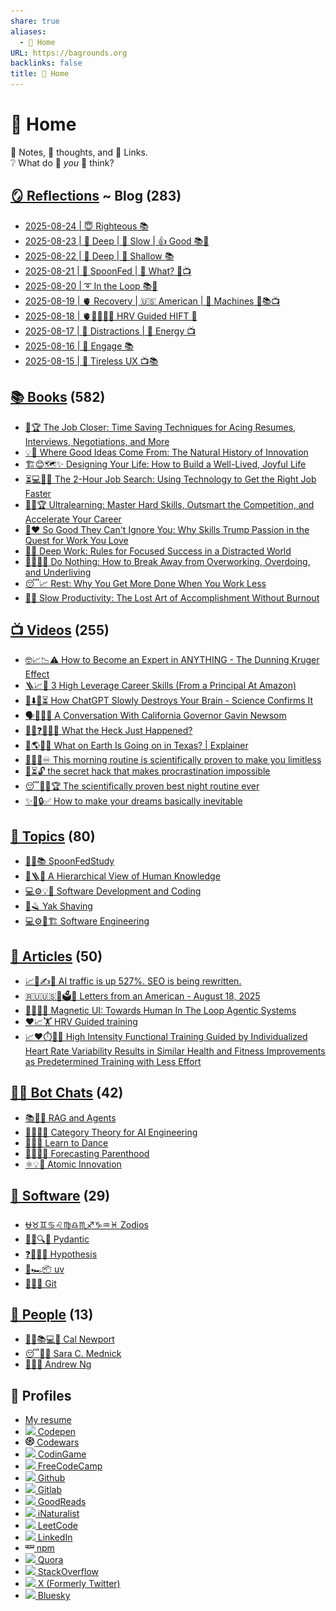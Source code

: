 ```yaml
---
share: true
aliases:
  - 🏡 Home
URL: https://bagrounds.org
backlinks: false
title: 🏡 Home
---
```

# 🏡 Home  
📑 Notes, 💭 thoughts, and 🔗 Links.  
❔ What do 🫵 _you_ 🤔 think?  
  
## [🪞 Reflections](./reflections/index.md) ~ Blog (283)  
- [2025-08-24 | 😇 Righteous 📚](./reflections/2025-08-24.md)  
- [2025-08-23 | 🤿 Deep | 🐌 Slow | 👍 Good 📚👥](./reflections/2025-08-23.md)  
- [2025-08-22 | 🤿 Deep | 📱 Shallow 📚](./reflections/2025-08-22.md)  
- [2025-08-21 | 🥄 SpoonFed | 🤯 What? 🌌📺](./reflections/2025-08-21.md)  
- [2025-08-20 | ➰ In the Loop 📚📄](./reflections/2025-08-20.md)  
- [2025-08-19 | 🫀 Recovery | 🇺🇸 American | 🤖 Machines 📄📚📺](./reflections/2025-08-19.md)  
- [2025-08-18 | 🫀🦮🏋🏼‍♀️ HRV Guided HIFT 📄](./reflections/2025-08-18.md)  
- [2025-08-17 | 🤡 Distractions | 🔋 Energy 📺](./reflections/2025-08-17.md)  
- [2025-08-16 | 💍 Engage 📚](./reflections/2025-08-16.md)  
- [2025-08-15 | 🔋 Tireless UX 📺📚](./reflections/2025-08-15.md)  
  
  
## [📚 Books](./books/index.md) (582)  
- [💼🏆 The Job Closer: Time Saving Techniques for Acing Resumes, Interviews, Negotiations, and More](./books/the-job-closer.md)  
- [💡📜 Where Good Ideas Come From: The Natural History of Innovation](./books/where-good-ideas-come-from-the-natural-history-of-innovation.md)  
- [🏗️😊🗺️✨ Designing Your Life: How to Build a Well-Lived, Joyful Life](./books/designing-your-life.md)  
- [⏳💻💼🎯 The 2-Hour Job Search: Using Technology to Get the Right Job Faster](./books/the-2-hour-job-search.md)  
- [🚀🧠🏆 Ultralearning: Master Hard Skills, Outsmart the Competition, and Accelerate Your Career](./books/ultralearning-master-hard-skills-outsmart-the-competition-and-accelerate-your-career.md)  
- [💪❤️ So Good They Can't Ignore You: Why Skills Trump Passion in the Quest for Work You Love](./books/so-good-they-cant-ignore-you-why-skills-trump-passion-in-the-quest-for-work-you-love.md)  
- [🤿💼 Deep Work: Rules for Focused Success in a Distracted World](./books/deep-work.md)  
- [🌴🧘🏼‍♀️ Do Nothing: How to Break Away from Overworking, Overdoing, and Underliving](./books/do-nothing-how-to-break-away-from-overworking-overdoing-and-underliving.md)  
- [😴📈 Rest: Why You Get More Done When You Work Less](./books/rest-why-you-get-more-done-when-you-work-less.md)  
- [🐌🎯 Slow Productivity: The Lost Art of Accomplishment Without Burnout](./books/slow-productivity-the-lost-art-of-accomplishment-without-burnout.md)  
  
  
## [📺 Videos](./videos/index.md) (255)  
- [🤓📈📉⚠️ How to Become an Expert in ANYTHING - The Dunning Kruger Effect](./videos/how-to-become-an-expert-in-anything-the-dunning-kruger-effect.md)  
- [🪜📈🏢 3 High Leverage Career Skills (From a Principal At Amazon)](./videos/3-high-leverage-career-skills-from-a-principal-at-amazon.md)  
- [🤖⬇️🧠⏳ How ChatGPT Slowly Destroys Your Brain - Science Confirms It](./videos/how-chatgpt-slowly-destroys-your-brain-science-confirms-it.md)  
- [🗣️🧑‍💼🌉 A Conversation With California Governor Gavin Newsom](./videos/a-conversation-with-california-governor-gavin-newsom.md)  
- [😵‍💫❓🤯🤦‍♂️ What the Heck Just Happened?](./videos/what-the-heck-just-happened.md)  
- [🤔🌎🤠🚨 What on Earth Is Going on in Texas? | Explainer](./videos/what-on-earth-is-going-on-in-texas-explainer.md)  
- [🌅🧠🚀♾️ This morning routine is scientifically proven to make you limitless](./videos/this-morning-routine-is-scientifically-proven-to-make-you-limitless.md)  
- [🚫⏳🔓 the secret hack that makes procrastination impossible](./videos/the-secret-hack-that-makes-procrastination-impossible.md)  
- [😴🧪💯🏆 The scientifically proven best night routine ever](./videos/the-scientifically-proven-best-night-routine-ever.md)  
- [✨🎯🔒✅ How to make your dreams basically inevitable](./videos/how-to-make-your-dreams-basically-inevitable.md)  
  
  
## [🌌 Topics](./topics/index.md) (80)  
- [🥄👶📚 SpoonFedStudy](./topics/spoonfedstudy.md)  
- [🌲🪜🧠 A Hierarchical View of Human Knowledge](./topics/a-hierarchical-view-of-human-knowledge.md)  
- [💻⚙️💡💾 Software Development and Coding](./topics/software-development-and-coding.md)  
- [🦬🪒 Yak Shaving](./topics/yak-shaving.md)  
- [💻⚙️🧩🏗️ Software Engineering](./topics/software-engineering.md)  
  
  
## [📄  Articles](./articles/index.md) (50)  
- [📈🤖✍️🔄 AI traffic is up 527%. SEO is being rewritten.](./articles/ai-traffic-is-up-527-percent-seo-is-being-rewritten.md)  
- [🇷🇺🇺🇸👹🗳️💸 Letters from an American - August 18, 2025](./articles/letters-from-an-american-august-18-2025.md)  
- [🧲🧑‍💻🤖 Magnetic UI: Towards Human In The Loop Agentic Systems](./articles/magentic-ui-towards-human-in-the-loop-agentic-systems.md)  
- [❤️📈🏋️ HRV Guided training](./articles/hrv-guided-training.md)  
- [📈❤️⏱️💪🧘 High Intensity Functional Training Guided by Individualized Heart Rate Variability Results in Similar Health and Fitness Improvements as Predetermined Training with Less Effort](./articles/high-intensity-functional-training-guided-by-individualized-heart-rate-variability-results-in-similar-health-and-fitness-improvements-as-predetermined-training-with-less-effort.md)  
  
  
## [🤖💬 Bot Chats](./bot-chats/index.md) (42)  
- [📚🤖💬 RAG and Agents](./bot-chats/rag-and-agents.md)  
- [📐🔗🤖🧠 Category Theory for AI Engineering](./bot-chats/category-theory-for-ai-engineering.md)  
- [💃🕺🎶 Learn to Dance](./bot-chats/learn-to-dance.md)  
- [🤰⏰👶🔮 Forecasting Parenthood](./bot-chats/forecasting-parenthood.md)  
- [⚛️💡🚀 Atomic Innovation](./bot-chats/atomic-innovation.md)  
  
  
## [💾 Software](./software/index.md) (29)  
- [⛎♉️♊️♋️♌️♍️♎️♏️♐️♑️♒️♓️ Zodios](./software/zodios.md)  
- [🐍📜🔍✅ Pydantic](./software/pydantic.md)  
- [❓🧪✅🤔 Hypothesis](./software/hypothesis.md)  
- [🐍🏎️📦 uv](./software/uv.md)  
- [💾➕🤝 Git](./software/git.md)  
  
  
## [👥 People](./people/index.md) (13)  
- [👨‍🏫📚💻🤔 Cal Newport](./people/cal-newport.md)  
- [😴🧠🌃 Sara C. Mednick](./people/sara-c-mednick.md)  
- [👨‍🏫🤖 Andrew Ng](./people/andrew-ng.md)  
  
  
## 🔗 Profiles  
- [My resume](./topics/my-resume.md)  
- <a href="http://codepen.io/bagrounds"><img style="height:1em; margin:0;" src="https://simpleicons.org/icons/codepen.svg"/> Codepen</a>  
- <a href="http://www.codewars.com/users/bagrounds"><img style="height:1em; margin:0;" src="https://raw.githubusercontent.com/bagrounds/icons/master/codewars.svg"/> Codewars</a>  
- <a href="https://www.codingame.com/profile/0d172b10ecb72b81c2bb2646e8be9d8a8930706"><img style="height:1em; margin:0;" src="https://simpleicons.org/icons/codingame.svg"/> CodinGame</a>  
- <a href="http://freecodecamp.com/bagrounds"><img style="height:1em; margin:0;" src="https://simpleicons.org/icons/freecodecamp.svg"/> FreeCodeCamp</a>  
- <a href="https://github.com/bagrounds"><img style="height:1em; margin:0;" src="https://simpleicons.org/icons/github.svg"/> Github</a>  
- <a href="http://gitlab.com/bagrounds"><img style="height:1em; margin:0;" src="https://simpleicons.org/icons/gitlab.svg"/> Gitlab</a>  
- <a href="http://goodreads.com/bagrounds"><img style="height:1em; margin:0;" src="https://simpleicons.org/icons/goodreads.svg"/> GoodReads</a>  
- <a href="https://www.inaturalist.org/people/8822063"><img style="height:1em; margin:0;" src="https://static.inaturalist.org/wiki_page_attachments/3154-original.png"/> iNaturalist</a>  
- <a href="https://leetcode.com/u/bagrounds"><img style="height:1em; margin:0;" src="https://simpleicons.org/icons/leetcode.svg"/> LeetCode</a>  
- <a href="https://linkedin.com/in/bagrounds"><img style="height:1em; margin:0;" src="https://simpleicons.org/icons/linkedin.svg"/> LinkedIn</a>  
- <a href="http://www.npmjs.com/~bagrounds"><img style="height:1em; margin:0;" src="https://raw.githubusercontent.com/bagrounds/icons/master/npm.svg"/> npm</a>  
- <a href="https://www.quora.com/profile/Bryan-Grounds"><img style="height:1em; margin:0;" src="https://simpleicons.org/icons/quora.svg"/> Quora</a>  
- <a href="http://stackoverflow.com/users/2081363/bagrounds"><img style="height:1em; margin:0;" src="https://simpleicons.org/icons/stackoverflow.svg"/> StackOverflow</a>  
- <a href="https://twitter.com/bagrounds"><img style="height:1em; margin:0;" src="https://simpleicons.org/icons/x.svg"/> X (Formerly Twitter)</a>  
- <a href="https://bsky.app/profile/bagrounds.bsky.social"><img style="height:1em; margin:0;" src="https://simpleicons.org/icons/bluesky.svg"/> Bluesky</a>
